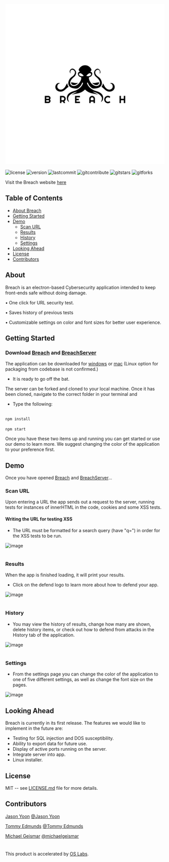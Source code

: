 <img src="./Logo.svg">

![license](https://img.shields.io/github/license/oslabs-beta/Breach?color=blue) ![version](https://img.shields.io/badge/version-1.0.0-forestgreen) ![lastcommit](https://img.shields.io/github/last-commit/oslabs-beta/Breach?color=red) ![gitcontribute](https://img.shields.io/github/contributors/oslabs-beta/Breach) ![gitstars​](https://img.shields.io/github/stars/oslabs-beta/Breach?style=social) ![gitforks](https://img.shields.io/github/forks/oslabs-beta/Breach?style=social)

Visit the Breach website [here](https://breachapplication.netlify.app/)

## Table of Contents
- <a href="#about">About Breach</a>
- <a href="#getting-started">Getting Started</a>
- <a href="#demo">Demo</a>
  - <a href="#url">Scan URL</a>
  - <a href="#results">Results</a>
  - <a href="#history">History</a>
  - <a href="#settings">Settings</a>
- <a href="#looking-ahead">Looking Ahead</a>
- <a href="#license">License</a>
- <a href="#contributors">Contributors</a>

## About <a id="about"></a>

Breach is an electron-based Cybersecurity application intended to keep front-ends safe without doing damage.

• One click for URL security test.

• Saves history of previous tests

• Customizable settings on color and font sizes for better user experience.

## Getting Started <a id="getting-started"></a>

### Download [Breach](https://breachapplication.netlify.app/) and [BreachServer](https://github.com/oslabs-beta/BreachServer)

The application can be downloaded for [windows]() or [mac]() (Linux option for packaging from codebase is not confirmed.)

-  It is ready to go off the bat.

The server can be forked and cloned to your local machine. Once it has been cloned, navigate to the correct folder in your terminal and

- Type the following:

```

npm install

npm start

```
Once you have these two items up and running you can get started or use our demo to learn more. We suggest changing the color of the application to your preference first.

## Demo <a id="demo"></a>

Once you have opened [Breach](https://breachapplication.netlify.app/) and [BreachServer](https://github.com/oslabs-beta/BreachServer)...

### Scan URL <a id="url"></a>
Upon entering a URL the app sends out a request to the server, running tests for instances of innerHTML in the code, cookies and some XSS tests. 
#### Writing the URL for testing XSS 
- The URL must be formatted for a search query (have "q=") in order for the XSS tests to be run. 

![image](https://miro.medium.com/max/480/0*I_4NbNZs3mlLrnEB)

#
### Results <a id="results"></a>
When the app is finished loading, it will print your results. 
- Click on the defend logo to learn more about how to defend your app.

![image](https://miro.medium.com/max/480/0*mK9YJOS5qRCbsmj5)
#
### History <a id="history"></a>
- You may view the history of results, change how many are shown, delete history items, or check out how to defend from attacks in the History tab of the application.

![image](https://miro.medium.com/max/480/0*PU2oFHccXRkpfyYW)
#
### Settings <a id="settings"></a>
- From the settings page you can change the color of the application to one of five different settings, as well as change the font size on the pages.

![image](https://miro.medium.com/max/480/0*ME6_mHgysoCqLbeh)

## Looking Ahead <a id="looking-ahead"></a>

Breach is currently in its first release. The features we would like to implement in the future are:
- Testing for SQL injection and DOS susceptibility.
- Ability to export data for future use.
- Display of active ports running on the server.
- Integrate server into app.
- Linux installer.

## License <a id="license"></a>

MIT -- see [LICENSE.md](https://github.com/oslabs-beta/Breach/blob/main/LICENSE) file for more details.

## Contributors <a id="contributors"></a>

[Jason Yoon](https://www.linkedin.com/in/jason-t-yoon/) [@Jason Yoon](https://github.com/jasony779)

[Tommy Edmunds](https://www.linkedin.com/in/tommy-edmunds-a91aa41a9/) [@Tommy Edmunds](https://github.com/tommyedmunds)

[Michael Geismar](https://www.linkedin.com/in/michael-geismar-46707b7a/) [@michaelgeismar](https://github.com/MichaelGeismar)

#
This product is accelerated by [OS Labs](https://opensourcelabs.io/).
